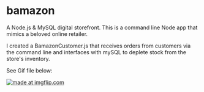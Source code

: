 # bamazon

A Node.js & MySQL digital storefront. This is a command line Node app that mimics a beloved online retailer.

I created a BamazonCustomer.js that receives orders from customers via the command line and interfaces with mySQL to deplete stock from the store's inventory.  

See Gif file below:

<a href="https://imgflip.com/gif/257qqd"><img src="https://i.imgflip.com/257qqd.gif" title="made at imgflip.com"/></a>
